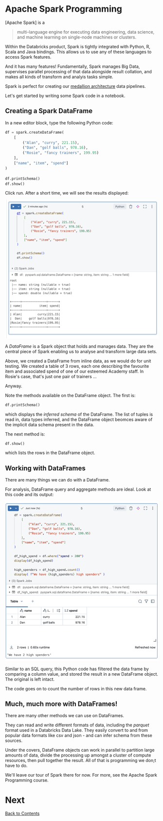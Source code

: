 # Apache Spark Programming

[Apache Spark] is a

> multi-language engine for executing data engineering, data science, and machine learning on single-node machines or clusters.

Within the Databricks product, Spark is tightly integrated with Python, R, Scala and Java bindings. This allows us to use any of these languages to access Spark features.

And it has many features! Fundamentally, Spark manages Big Data, supervises parallel processing of that data alongside result collation, and makes all kinds of transform and analyis tasks simple.

Spark is perfect for creating our [medallion architecture](https://github.com/bjss-data-academy/data-engineering-fundamentals/blob/main/medallion-architecture.md) data pipelines.

Let's get started by writing some Spark code in a notebook.

## Creating a Spark DataFrame
In a new editor block, type the following Python code:

```python
df = spark.createDataFrame(
    [
        ("Alan", "curry", 221.15),
        ("Dan", "golf balls", 978.16),
        ("Rosie", "fancy trainers", 199.95)
    ],
    ["name", "item", "spend"]  
)

df.printSchema()
df.show()
```

Click run. After a short time, we will see the results displayed:

![Spark DataFrame print schema and show results](/images/dataframe-schema-show.png)

A _DataFrame_ is a Spark object that holds and manages data. They are the central piece of Spark enabling us to analyse and transform large data sets.

Above, we created a DataFrame from inline data, as we would do for unit testing. We created a table of 3 rows, each one describing the favourite item and associated spend of one of our esteemed Academy staff. In Rosie's case, that's just one pair of trainers ...

Anyway.

Note the methods available on the DataFrame object. The first is:

```python
df.printSchema()
```

which displays the _inferred schema_ of the DataFrame. The list of tuples is read in, data types inferred, and the DataFrame object beomces aware of the implicit data schema present in the data.

The next method is:

```python
df.show()
```

which lists the rows in the DataFrame object.

## Working with DataFrames
There are many things we can do with a DataFrame. 

For analysis, DataFrame query and aggregate methods are ideal. Look at this code and its output:

![Querying a DataFrame](/images/dataframe-methods.png)

Similar to an SQL query, this Python code has filtered the data frame by comparing a column value, and stored the result in a new DataFrame object. The original is left intact.

The code goes on to count the number of rows in this new data frame.

## Much, much more with DataFrames!
There are many other methods we can use on DataFrames.

They can read and write different formats of data, including the _parquet_ format used in a Databricks Data Lake. They easily convert to and from popular data formats like csv and json - and can infer schema from these sources.

Under the covers, DataFrame objects can work in parallel to partition large amounts of data, divide the processing up amongst a cluster of compute resources, then pull together the result. All of that is programming we don;t have to do.

We'll leave our tour of Spark there for now. For more, see the Apache Spark Programming course.

# Next
[Back to Contents](/contents.md)
